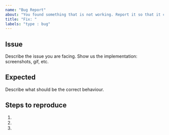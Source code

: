 ```yaml
---
name: "Bug Report"
about: "You found something that is not working. Report it so that it can be fixed. 👷‍"
title: "Fix: "
labels: "type : bug"
---
```


## Issue

Describe the issue you are facing. Show us the implementation: screenshots, gif, etc.

## Expected

Describe what should be the correct behaviour.

## Steps to reproduce

1. 
2. 
3. 
